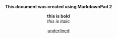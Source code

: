 <center><b>This document was created using MarkdownPad 2</b><br>

<b>this is bold</b><br>
<i>this is italic</i><br>
<center><u>underlined</u></center>

